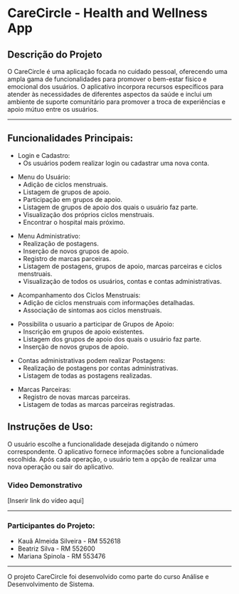 # CareCircle - Health and Wellness App

## Descrição do Projeto

<p> O CareCircle é uma aplicação focada no cuidado pessoal, oferecendo uma ampla gama de funcionalidades para promover o bem-estar físico e emocional dos usuários. O aplicativo incorpora recursos específicos para atender às necessidades de diferentes aspectos da saúde e inclui um ambiente de suporte comunitário para promover a troca de experiências e apoio mútuo entre os usuários.</p>

---

## Funcionalidades Principais:
- Login e Cadastro:<br>
  • Os usuários podem realizar login ou cadastrar uma nova conta.
  
- Menu do Usuário:<br>
  • Adição de ciclos menstruais.<br>
  • Listagem de grupos de apoio.<br>
  • Participação em grupos de apoio.<br>
  • Listagem de grupos de apoio dos quais o usuário faz parte.<br>
  • Visualização dos próprios ciclos menstruais.<br>
  • Encontrar o hospital mais próximo.
  
- Menu Administrativo:<br>
  • Realização de postagens.<br>
  • Inserção de novos grupos de apoio.<br>
  • Registro de marcas parceiras.<br>
  • Listagem de postagens, grupos de apoio, marcas parceiras e
  ciclos menstruais.<br>
  • Visualização de todos os usuários, contas e contas
  administrativas.
  
- Acompanhamento dos Ciclos Menstruais:<br>
  • Adição de ciclos menstruais com informações detalhadas.<br>
  • Associação de sintomas aos ciclos menstruais.
  
- Possibilita o usuario a participar de Grupos de Apoio:<br>
  • Inscrição em grupos de apoio existentes.<br>
  • Listagem dos grupos de apoio dos quais o usuário faz parte.<br>
  • Inserção de novos grupos de apoio.
  
- Contas administrativas podem realizar Postagens:<br>
  • Realização de postagens por contas administrativas.<br>
  • Listagem de todas as postagens realizadas.
  
- Marcas Parceiras:<br>
  • Registro de novas marcas parceiras.<br>
  • Listagem de todas as marcas parceiras registradas. 

## Instruções de Uso:
O usuário escolhe a funcionalidade desejada digitando o número correspondente.
O aplicativo fornece informações sobre a funcionalidade escolhida.
Após cada operação, o usuário tem a opção de realizar uma nova operação ou sair do aplicativo.

### Video Demonstrativo
[Inserir link do vídeo aqui]

-----
### Participantes do Projeto:
- Kauã Almeida Silveira - RM 552618
- Beatriz Silva - RM 552600
- Mariana Spinola - RM 553476
-----
O projeto CareCircle foi desenvolvido como parte do curso Análise e Desenvolvimento de Sistema.
